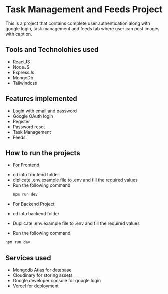 # Task Management and Feeds Project

This is a project that contains complete user authentication along with google login, task management and feeds tab where user can post images with caption.

## Tools and Technolohies used

- ReactJS
- NodeJS
- ExpressJs
- MongoDb
- Tailwindcss

## Features implemented

- Login with email and password
- Google OAuth login
- Register
- Password reset
- Task Management
- Feeds

## How to run the projects

- For Frontend

* cd into frontend folder
* diplicate .env.example file to .env and fill the required values
* Run the following command
  ```bash
  npm run dev
  ```

- For Backend Project

* cd into backend folder
* Duplicate .env.example file to .env and fill the required values

* Run the following command

```bash
npm run dev
```

## Services used

- Mongodb Atlas for database
- Cloudinary for storing assets
- Google developer console for google login
- Vercel for deployment
